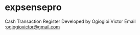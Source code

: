 # expsensepro
Cash Transaction Register
Developed by Ogiogioi Victor
Email :ogiogiovictor@gmail.com
